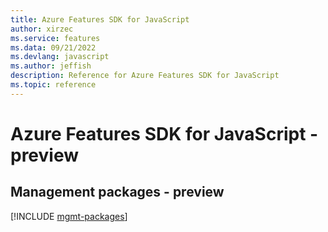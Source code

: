 ```yaml
---
title: Azure Features SDK for JavaScript
author: xirzec
ms.service: features
ms.data: 09/21/2022
ms.devlang: javascript
ms.author: jeffish
description: Reference for Azure Features SDK for JavaScript
ms.topic: reference
---
```

# Azure Features SDK for JavaScript - preview

## Management packages - preview
[!INCLUDE [mgmt-packages](features-mgmt-index.md)]